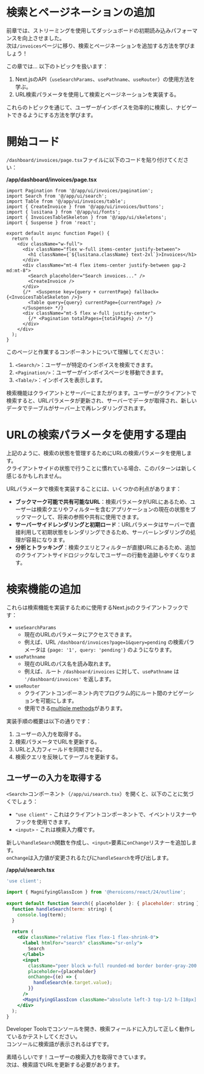 # 検索とページネーションの追加
前章では、ストリーミングを使用してダッシュボードの初期読み込みパフォーマンスを向上させました。  
次は`/invoices`ページに移り、検索とページネーションを追加する方法を学びましょう！  

この章では... 以下のトピックを扱います：  

1. Next.jsのAPI（`useSearchParams`、`usePathname`、`useRouter`）の使用方法を学ぶ。
2. URL検索パラメータを使用して検索とページネーションを実装する。

これらのトピックを通じて、ユーザーがインボイスを効率的に検索し、ナビゲートできるようにする方法を学びます。  

# 開始コード
`/dashboard/invoices/page.tsx`ファイルに以下のコードを貼り付けてください：  

**/app/dashboard/invoices/page.tsx**
```tsx
import Pagination from '@/app/ui/invoices/pagination';
import Search from '@/app/ui/search';
import Table from '@/app/ui/invoices/table';
import { CreateInvoice } from '@/app/ui/invoices/buttons';
import { lusitana } from '@/app/ui/fonts';
import { InvoicesTableSkeleton } from '@/app/ui/skeletons';
import { Suspense } from 'react';
 
export default async function Page() {
  return (
    <div className="w-full">
      <div className="flex w-full items-center justify-between">
        <h1 className={`${lusitana.className} text-2xl`}>Invoices</h1>
      </div>
      <div className="mt-4 flex items-center justify-between gap-2 md:mt-8">
        <Search placeholder="Search invoices..." />
        <CreateInvoice />
      </div>
      {/*  <Suspense key={query + currentPage} fallback={<InvoicesTableSkeleton />}>
        <Table query={query} currentPage={currentPage} />
      </Suspense> */}
      <div className="mt-5 flex w-full justify-center">
        {/* <Pagination totalPages={totalPages} /> */}
      </div>
    </div>
  );
}
```

このページと作業するコンポーネントについて理解してください：

1. `<Search/>`：ユーザーが特定のインボイスを検索できます。
2. `<Pagination/>`：ユーザーがインボイスページを移動できます。
3. `<Table/>`：インボイスを表示します。

検索機能はクライアントとサーバーにまたがります。ユーザーがクライアントで検索すると、URLパラメータが更新され、サーバーでデータが取得され、新しいデータでテーブルがサーバー上で再レンダリングされます。  

# URLの検索パラメータを使用する理由
上記のように、検索の状態を管理するためにURLの検索パラメータを使用します。  
クライアントサイドの状態で行うことに慣れている場合、このパターンは新しく感じるかもしれません。  

URLパラメータで検索を実装することには、いくつかの利点があります：  

- **ブックマーク可能で共有可能なURL**：検索パラメータがURLにあるため、ユーザーは検索クエリやフィルターを含むアプリケーションの現在の状態をブックマークして、将来の参照や共有に使用できます。
- **サーバーサイドレンダリングと初期ロード**：URLパラメータはサーバーで直接利用して初期状態をレンダリングできるため、サーバーレンダリングの処理が容易になります。
- **分析とトラッキング**：検索クエリとフィルターが直接URLにあるため、追加のクライアントサイドロジックなしでユーザーの行動を追跡しやすくなります。

# 検索機能の追加
これらは検索機能を実装するために使用するNext.jsのクライアントフックです：  

- `useSearchParams`
	- 現在のURLのパラメータにアクセスできます。
	- 例えば、URL `/dashboard/invoices?page=1&query=pending` の検索パラメータは `{page: '1', query: 'pending'}` のようになります。
- `usePathname`
	- 現在のURLのパス名を読み取れます。
	- 例えば、ルート `/dashboard/invoices` に対して、`usePathname` は `'/dashboard/invoices'` を返します。
- `useRouter`
	- クライアントコンポーネント内でプログラム的にルート間のナビゲーションを可能にします。
	- 使用できる[multiple methods](https://nextjs.org/docs/app/api-reference/functions/use-router#userouter)があります。

実装手順の概要は以下の通りです：

1. ユーザーの入力を取得する。
2. 検索パラメータでURLを更新する。
3. URLと入力フィールドを同期させる。
4. 検索クエリを反映してテーブルを更新する。

## ユーザーの入力を取得する
`<Search>`コンポーネント（`/app/ui/search.tsx`）を開くと、以下のことに気づくでしょう：  

- `"use client"` - これはクライアントコンポーネントで、イベントリスナーやフックを使用できます。
- `<input>` - これは検索入力欄です。

新しい`handleSearch`関数を作成し、`<input>`要素に`onChange`リスナーを追加します。  
`onChange`は入力値が変更されるたびに`handleSearch`を呼び出します。  

**/app/ui/search.tsx**
```jsx
'use client';
 
import { MagnifyingGlassIcon } from '@heroicons/react/24/outline';
 
export default function Search({ placeholder }: { placeholder: string }) {
  function handleSearch(term: string) {
    console.log(term);
  }
 
  return (
    <div className="relative flex flex-1 flex-shrink-0">
      <label htmlFor="search" className="sr-only">
        Search
      </label>
      <input
        className="peer block w-full rounded-md border border-gray-200 py-[9px] pl-10 text-sm outline-2 placeholder:text-gray-500"
        placeholder={placeholder}
        onChange={(e) => {
          handleSearch(e.target.value);
        }}
      />
      <MagnifyingGlassIcon className="absolute left-3 top-1/2 h-[18px] w-[18px] -translate-y-1/2 text-gray-500 peer-focus:text-gray-900" />
    </div>
  );
}
```

Developer Toolsでコンソールを開き、検索フィールドに入力して正しく動作しているかテストしてください。  
コンソールに検索語が表示されるはずです。  

素晴らしいです！ユーザーの検索入力を取得できています。  
次は、検索語でURLを更新する必要があります。  

